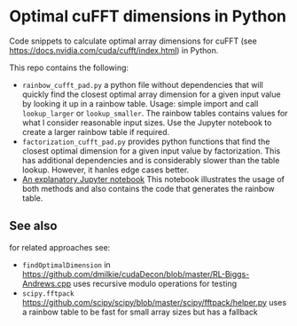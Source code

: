 # Optimal cuFFT dimensions in Python
Code snippets to calculate optimal array dimensions for cuFFT (see https://docs.nvidia.com/cuda/cufft/index.html) in Python.

This repo contains the following:

* `rainbow_cufft_pad.py` a python file without dependencies that will quickly find the closest optimal array dimension for a given input value by looking it up in a rainbow table. Usage: simple import and call `lookup_larger` or `lookup_smaller`. The rainbow tables contains
values for what I consider reasonable input sizes. Use the Jupyter notebook to create a larger rainbow table if required. 
* `factorization_cufft_pad.py` provides python functions that find the closest optimal dimension for a given input value by factorization. This has additional dependencies and is considerably slower than the table lookup. However, it hanles edge cases better.
* [An explanatory Jupyter notebook](https://github.com/VolkerH/Optimal-cuFFT-dimensions-in-Python/blob/master/Optimal%20Dimensions%20for%20cuFFT.ipynb) This notebook illustrates the usage of both methods and also contains the code that generates the rainbow table.

## See also

for related approaches see:

* `findOptimalDimension` in https://github.com/dmilkie/cudaDecon/blob/master/RL-Biggs-Andrews.cpp uses recursive modulo operations for testing
* `scipy.fftpack` https://github.com/scipy/scipy/blob/master/scipy/fftpack/helper.py uses a rainbow table to be fast for small array sizes but has a fallback
